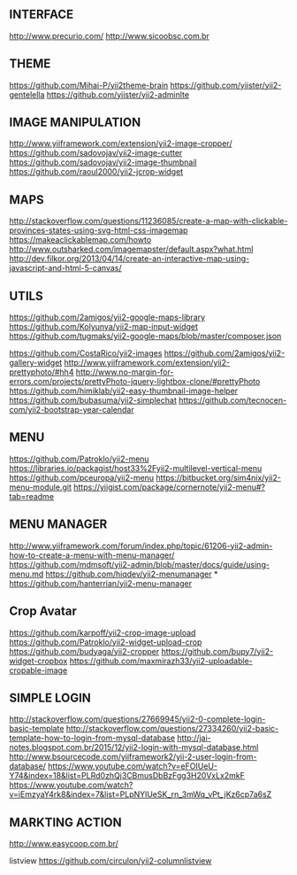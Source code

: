 INTERFACE
--------------------
http://www.precurio.com/
http://www.sicoobsc.com.br

THEME
--------------------
https://github.com/Mihai-P/yii2theme-brain
https://github.com/yiister/yii2-gentelella
https://github.com/yiister/yii2-adminlte

IMAGE MANIPULATION
--------------------
http://www.yiiframework.com/extension/yii2-image-cropper/
https://github.com/sadovojav/yii2-image-cutter
https://github.com/sadovojav/yii2-image-thumbnail
https://github.com/raoul2000/yii2-jcrop-widget

MAPS
---
http://stackoverflow.com/questions/11236085/create-a-map-with-clickable-provinces-states-using-svg-html-css-imagemap
https://makeaclickablemap.com/howto
http://www.outsharked.com/imagemapster/default.aspx?what.html
http://dev.filkor.org/2013/04/14/create-an-interactive-map-using-javascript-and-html-5-canvas/

UTILS
--------------------
https://github.com/2amigos/yii2-google-maps-library
https://github.com/Kolyunya/yii2-map-input-widget
https://github.com/tugmaks/yii2-google-maps/blob/master/composer.json

https://github.com/CostaRico/yii2-images
https://github.com/2amigos/yii2-gallery-widget
http://www.yiiframework.com/extension/yii2-prettyphoto/#hh4
http://www.no-margin-for-errors.com/projects/prettyPhoto-jquery-lightbox-clone/#prettyPhoto
https://github.com/himiklab/yii2-easy-thumbnail-image-helper
https://github.com/bubasuma/yii2-simplechat
https://github.com/tecnocen-com/yii2-bootstrap-year-calendar

MENU
--------------------
https://github.com/Patroklo/yii2-menu
https://libraries.io/packagist/host33%2Fyii2-multilevel-vertical-menu
https://github.com/pceuropa/yii2-menu
https://bitbucket.org/sim4nix/yii2-menu-module.git
https://yiigist.com/package/cornernote/yii2-menu#?tab=readme

MENU MANAGER
--------------------
http://www.yiiframework.com/forum/index.php/topic/61206-yii2-admin-how-to-create-a-menu-with-menu-manager/
https://github.com/mdmsoft/yii2-admin/blob/master/docs/guide/using-menu.md
https://github.com/hiqdev/yii2-menumanager *
https://github.com/hanterrian/yii2-menu-manager

Crop Avatar
--------------------
https://github.com/karpoff/yii2-crop-image-upload
https://github.com/Patroklo/yii2-widget-upload-crop
https://github.com/budyaga/yii2-cropper
https://github.com/bupy7/yii2-widget-cropbox
https://github.com/maxmirazh33/yii2-uploadable-cropable-image

SIMPLE LOGIN
--------------------
http://stackoverflow.com/questions/27669945/yii2-0-complete-login-basic-template
http://stackoverflow.com/questions/27334260/yii2-basic-template-how-to-login-from-mysql-database
http://jai-notes.blogspot.com.br/2015/12/yii2-login-with-mysql-database.html
http://www.bsourcecode.com/yiiframework2/yii-2-user-login-from-database/
https://www.youtube.com/watch?v=eFOIUeU-Y74&index=18&list=PLRd0zhQj3CBmusDbBzFgg3H20VxLx2mkF
https://www.youtube.com/watch?v=iEmzyaY4rk8&index=7&list=PLpNYlUeSK_rn_3mWq_vPt_jKz6cp7a6sZ

MARKTING ACTION
--------------------
http://www.easycoop.com.br/


listview
https://github.com/circulon/yii2-columnlistview